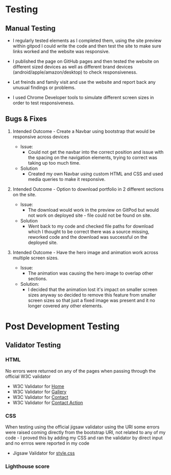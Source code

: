 # Testing

## Manual Testing

- I regularly tested elements as I completed them, using the site preview within gitpod I could write the code and then test the site to make sure links worked and the website was responsive.

- I published the page on GitHub pages and then tested the website on different sized devices as well as different brand devices (android/apple/amazon/desktop) 
 to check responsiveness. 

- Let freinds and family visit and use the website and report back any unusual findings or problems. 

- I used Chrome Developer tools to simulate different screen sizes in order to test responsiveness.

## Bugs & Fixes

1. Intended Outcome - Create a Navbar using bootstrap that would be responsive across devices
    - Issue:
        - Could not get the navbar into the correct position and issue with the spacing on the navigation elements, trying to correct was taking up too much time.
    - Solution
        - Created my own Navbar using custom HTML and CSS and used media queries to make it responsive.
    
2. Intended Outcome - Option to download portfolio in 2 different sections on the site. 
    - Issue:
        - The download would work in the preview on GitPod but would not work on deployed site - file could not be found on site.
    - Solution
        - Went back to my code and checked file paths for download which I thought to be correct there was a source missing, reworked code and the download was successful on the deployed site. 

3. Intended Outcome - Have the hero image and animation work across multiple screen sizes.
    - Issue:
        - The animation was causing the hero image to overlap other sections. 
    - Solution:
        - I decided that the animation lost it's impact on smaller screen sizes anyway so decided to remove this feature from smaller screen sizes so that just a fixed image was present and it no longer covered any other elements. 

# Post Development Testing

## Validator Testing

### HTML
No errors were returned on any of the pages when passing through the official W3C validator
- W3C Validator for [Home](https://validator.w3.org/nu/?doc=https%3A%2F%2Fuctv9805.github.io%2Fchar-design-portfolio%2Findex.html)
- W3C Validator for [Gallery](https://validator.w3.org/nu/?doc=https%3A%2F%2Fuctv9805.github.io%2Fchar-design-portfolio%2Fgallery.html)
- W3C Validator for [Contact](https://validator.w3.org/nu/?doc=https%3A%2F%2Fuctv9805.github.io%2Fchar-design-portfolio%2Fcontact.html)
- W3C Validator for [Contact Action](https://validator.w3.org/nu/?doc=https%3A%2F%2Fuctv9805.github.io%2Fchar-design-portfolio%2Fcontactaction.html)

### CSS
When testing using the official jigsaw validator using the URI some errors were raised coming directly from the bootstrap URI, not related to any of my code - I proved this by adding my CSS and ran the validator by direct input and no errros were reported in my code

- Jigsaw Validator for [style.css](http://jigsaw.w3.org/css-validator/validator$link)

### Lighthouse score


